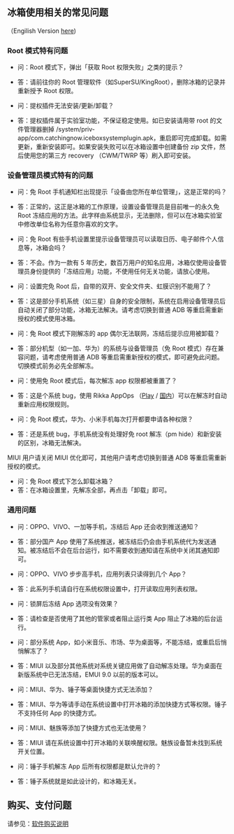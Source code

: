 <script src="/main.js?raw=true"></script>

## 冰箱使用相关的常见问题

（Engilish Version [here](https://iceboxdoc.catchingnow.com/FAQ))


### Root 模式特有问题

- 问：Root 模式下，弹出「获取 Root 权限失败」之类的提示？
- 答：请前往你的 Root 管理软件（如SuperSU/KingRoot），删除冰箱的记录并重新授予 Root 权限。

- 问：提权插件无法安装/更新/卸载？
- 答：提权插件属于实验室功能，不保证稳定使用。如已安装请用带 root 的文件管理器删掉 /system/priv-app/com.catchingnow.iceboxsystemplugin.apk，重启即可完成卸载。如需更新，重新安装即可。如果安装失败可以在冰箱设置中创建备份 zip 文件，然后使用您的第三方 recovery （CWM/TWRP 等）刷入即可安装。


### 设备管理员模式特有的问题

- 问：免 Root 手机通知栏出现提示「设备由您所在单位管理」，这是正常的吗？
- 答：正常的，这正是冰箱的工作原理，设置设备管理员是目前唯一的永久免 Root 冻结应用的方法。此字样由系统显示，无法删除，但可以在冰箱实验室中修改单位名称为任意你喜欢的文字。

- 问：免 Root 有些手机设置里提示设备管理员可以读取日历、电子邮件个人信息等，冰箱会吗？
- 答：不会。作为一款有 5 年历史，数百万用户的知名应用，冰箱仅使用设备管理员身份提供的「冻结应用」功能，不使用任何无关功能，请放心使用。

- 问：设置完免 Root 后，自带的双开、安全文件夹、虹膜识别不能用了？
- 答：这是部分手机系统（如三星）自身的安全限制，系统在启用设备管理员后自动关闭了部分功能，冰箱无法解决。请考虑切换到普通 ADB 等重启需重新授权的模式使用冰箱。

- 问：免 Root 模式下刚解冻的 app 偶尔无法联网，冻结后提示应用被卸载？
- 答：部分机型（如一加、华为）的系统与设备管理员（免 Root 模式）存在兼容问题，请考虑使用普通 ADB 等重启需重新授权的模式，即可避免此问题。切换模式前务必先全部解冻。

- 问：使用免 Root 模式后，每次解冻 app 权限都被重置了？
- 答：这是个系统 bug，使用 Rikka AppOps （[Play](https://play.google.com/store/apps/details?id=rikka.appops) / [国内](https://www.coolapk.com/apk/rikka.appops)）可以在解冻时自动重新应用权限规则。

- 问：免 Root 模式，华为、小米手机每次打开都要申请各种权限？
- 答：还是系统 bug，手机系统没有处理好免 root 解冻（pm hide）和新安装的区别，冰箱无法解决。

MIUI 用户请关闭 MIUI 优化即可，其他用户请考虑切换到普通 ADB 等重启需重新授权的模式。

- 问：免 Root 模式下怎么卸载冰箱？
- 答：在冰箱设置里，先解冻全部，再点击「卸载」即可。


### 通用问题

- 问：OPPO、VIVO、一加等手机，冻结后 App 还会收到推送通知？
- 答：部分国产 App 使用了系统推送，被冻结后仍会由手机系统代为发送通知。被冻结后不会在后台运行，如不需要收到通知请在系统中关闭其通知即可。

- 问：OPPO、VIVO 步步高手机，应用列表只读得到几个 App？
- 答：此系列手机请自行在系统权限设置中，打开读取应用列表权限。

- 问：锁屏后冻结 App 选项没有效果？
- 答：请检查是否使用了其他的管家或者阻止运行类 App 阻止了冰箱的后台运行。

- 问：部分系统 App，如小米音乐、市场、华为桌面等，不能冻结，或重启后悄悄解冻了？
- 答：MIUI 以及部分其他系统对系统关键应用做了自动解冻处理。华为桌面在新版系统中已无法冻结，EMUI 9.0 以前的版本可以。

- 问：MIUI、华为、锤子等桌面快捷方式无法添加？
- 答：MIUI、华为等请手动在系统设置中打开冰箱的添加快捷方式等权限。锤子不支持任何 App 的快捷方式。

- 问：MIUI、魅族等添加了快捷方式也无法使用？
- 答：MIUI 请在系统设置中打开冰箱的关联唤醒权限。魅族设备暂未找到系统开关位置。

- 问：锤子手机解冻 App 后所有权限都是默认允许的？
- 答：锤子系统就是如此设计的，和冰箱无关。


## 购买、支付问题

请参见：[软件购买说明](https://iceboxdoc.catchingnow.com/%E8%BD%AF%E4%BB%B6%E8%B4%AD%E4%B9%B0%E8%AF%B4%E6%98%8E)
